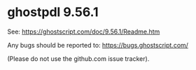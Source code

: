 # ghostpdl 9.56.1

See:
https://ghostscript.com/doc/9.56.1/Readme.htm

Any bugs should be reported to:
https://bugs.ghostscript.com/

(Please do not use the github.com issue tracker).
